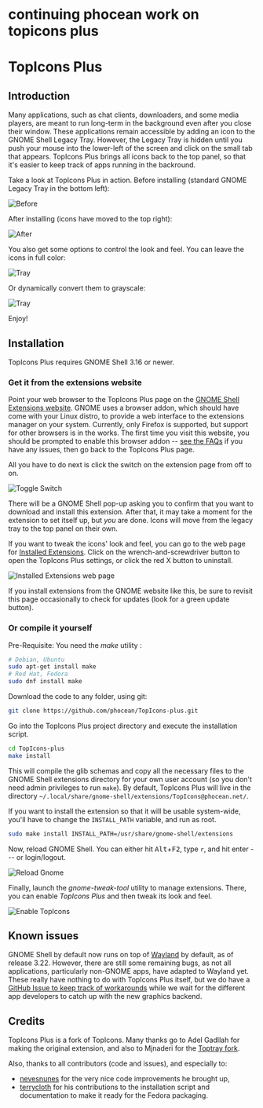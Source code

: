 # continuing phocean work on topicons plus

# TopIcons Plus

## Introduction

Many applications, such as chat clients, downloaders, and some media players, are meant to run long-term in the background even after you close their window. These applications remain accessible by adding an icon to the GNOME Shell Legacy Tray. However, the Legacy Tray is hidden until you push your mouse into the lower-left of the screen and click on the small tab that appears. TopIcons Plus brings all icons back to the top panel, so that it's easier to keep track of apps running in the backround.

Take a look at TopIcons Plus in action. Before installing (standard GNOME Legacy Tray in the bottom left):

![Before](https://raw.githubusercontent.com/phocean/TopIcons-plus/master/screenshots/before.png)

After installing (icons have moved to the top right):

![After](https://raw.githubusercontent.com/phocean/TopIcons-plus/master/screenshots/after.png)

You also get some options to control the look and feel. You can leave the icons in full color:

![Tray](https://raw.githubusercontent.com/phocean/TopIcons-plus/master/screenshots/tray1.png)

Or dynamically convert them to grayscale:

![Tray](https://raw.githubusercontent.com/phocean/TopIcons-plus/master/screenshots/tray2.png)

Enjoy!


## Installation

TopIcons Plus requires GNOME Shell 3.16 or newer.

### Get it from the extensions website

Point your web browser to the TopIcons Plus page on the [GNOME Shell Extensions website](https://extensions.gnome.org/extension/1031/topicons/). GNOME uses a browser addon, which should have come with your Linux distro, to provide a web interface to the extensions manager on your system. Currently, only Firefox is supported, but support for other browsers is in the works. The first time you visit this website, you should be prompted to enable this browser addon -- [see the FAQs](https://extensions.gnome.org/about/#no-detection) if you have any issues, then go back to the TopIcons Plus page.

All you have to do next is click the switch on the extension page from off to on.

![Toggle Switch](https://raw.githubusercontent.com/phocean/TopIcons-plus/master/screenshots/toggle-switch.png)

There will be a GNOME Shell pop-up asking you to confirm that you want to download and install this extension. After that, it may take a moment for the extension to set itself up, but *you* are done. Icons will move from the legacy tray to the top panel on their own.

If you want to tweak the icons' look and feel, you can go to the web page for [Installed Extensions](https://extensions.gnome.org/local/). Click on the wrench-and-screwdriver button to open the TopIcons Plus settings, or click the red X button to uninstall.

![Installed Extensions web page](https://raw.githubusercontent.com/phocean/TopIcons-plus/master/screenshots/installed-extension-web-page.png)

If you install extensions from the GNOME website like this, be sure to revisit this page occasionally to check for updates (look for a green update button).

### Or compile it yourself

Pre-Requisite: You need the *make* utility :

```bash
# Debian, Ubuntu
sudo apt-get install make
# Red Hat, Fedora
sudo dnf install make
```

Download the code to any folder, using git:

```bash
git clone https://github.com/phocean/TopIcons-plus.git
```

Go into the TopIcons Plus project directory and execute the installation script.

```bash
cd TopIcons-plus
make install
```

This will compile the glib schemas and copy all the necessary files to the GNOME Shell extensions directory for your own user account (so you don't need admin privileges to run `make`). By default, TopIcons Plus will live in the directory `~/.local/share/gnome-shell/extensions/TopIcons@phocean.net/`.

If you want to install the extension so that it will be usable system-wide, you'll have to change the `INSTALL_PATH` variable, and run as root.

```bash
sudo make install INSTALL_PATH=/usr/share/gnome-shell/extensions
```

Now, reload GNOME Shell. You can either hit <kbd>Alt</kbd>+<kbd>F2</kbd>, type `r`, and hit enter --- or login/logout.

![Reload Gnome](https://raw.githubusercontent.com/phocean/TopIcons-plus/master/screenshots/reload.png)

Finally, launch the *gnome-tweak-tool* utility to manage extensions. There, you can enable *TopIcons Plus* and then tweak its look and feel.

![Enable TopIcons](https://raw.githubusercontent.com/phocean/TopIcons-plus/master/screenshots/tweak.png)

## Known issues

GNOME Shell by default now runs on top of [Wayland](https://wayland.freedesktop.org/) by default, as of release 3.22. However, there are still some remaining bugs, as not all applications, particularly non-GNOME apps, have adapted to Wayland yet. These really have nothing to do with TopIcons Plus itself, but we do have a [GitHub Issue to keep track of workarounds](https://github.com/phocean/TopIcons-plus/issues/47) while we wait for the different app developers to catch up with the new graphics backend.

## Credits

TopIcons Plus is a fork of TopIcons. Many thanks go to Adel Gadllah for making the original extension, and also to Mjnaderi for the [Toptray fork](https://github.com/mjnaderi/TopTray).

Also, thanks to all contributors (code and issues), and especially to:

- [nevesnunes](https://github.com/nevesnunes) for the very nice code improvements he brought up,
- [terrycloth](https://github.com/terrycloth) for his contributions to the installation script and documentation to make it ready for the Fedora packaging.
